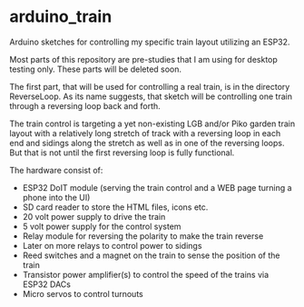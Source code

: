 # arduino_train
Arduino sketches for controlling my specific train layout utilizing an ESP32.

Most parts of this repository are pre-studies that I am using for desktop testing only. These parts will be deleted soon.

The first part, that will be used for controlling a real train, is in the directory ReverseLoop. As its name suggests, that sketch will be controlling one train through a reversing loop back and forth.
              
The train control is targeting a yet non-existing LGB and/or Piko garden train layout with a relatively long stretch of track with a reversing loop in each end and sidings along the stretch as well as in one of the reversing loops. But that is not until the first reversing loop is fully functional.

The hardware consist of:
  - ESP32 DoIT module (serving the train control and a WEB page turning a phone into the UI)
  - SD card reader to store the HTML files, icons etc.
  - 20 volt power supply to drive the train
  - 5 volt power supply for the control system
  - Relay module for reversing the polarity to make the train reverse
  - Later on more relays to control power to sidings
  - Reed switches and a magnet on the train to sense the position of the train
  - Transistor power amplifier(s) to control the speed of the trains via ESP32 DACs
  - Micro servos to control turnouts
  
